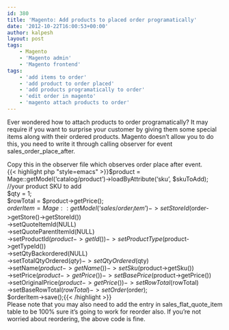 ```yaml
---
id: 380
title: 'Magento: Add products to placed order programatically'
date: '2012-10-22T16:00:53+00:00'
author: kalpesh
layout: post
tags:
    - Magento
    - 'Magento admin'
    - 'Magento frontend'
tags:
    - 'add items to order'
    - 'add product to order placed'
    - 'add products programatically to order'
    - 'edit order in magento'
    - 'magento attach products to order'
---
```


Ever wondered how to attach products to order programatically? It may require if you want to surprise your customer by giving them some special items along with their ordered products. Magento doesn’t allow you to do this, you need to write it through calling observer for event sales_order_place_after.

Copy this in the observer file which observes order place after event.  
{{< highlight php "style=emacs" >}}$product = Mage::getModel(‘catalog/product’)->loadByAttribute(‘sku’, $skuToAdd); //your product SKU to add  
$qty = 1;  
$rowTotal = $product->getPrice();  
$orderItem = Mage::getModel(‘sales/order_item’)  
 ->setStoreId($order->getStore()->getStoreId())  
 ->setQuoteItemId(NULL)  
 ->setQuoteParentItemId(NULL)  
 ->setProductId($product->getId())  
 ->setProductType($product->getTypeId())  
 ->setQtyBackordered(NULL)  
 ->setTotalQtyOrdered($qty)  
 ->setQtyOrdered($qty)  
 ->setName($product->getName())  
 ->setSku($product->getSku())  
 ->setPrice($product->getPrice())  
 ->setBasePrice($product->getPrice())  
 ->setOriginalPrice($product->getPrice())  
 ->setRowTotal($rowTotal)  
 ->setBaseRowTotal($rowTotal)  
 ->setOrder($order);  
$orderItem->save();{{< /highlight >}}  
Please note that you may also need to add the entry in sales_flat_quote_item table to be 100% sure it’s going to work for reorder also. If you’re not worried about reordering, the above code is fine.